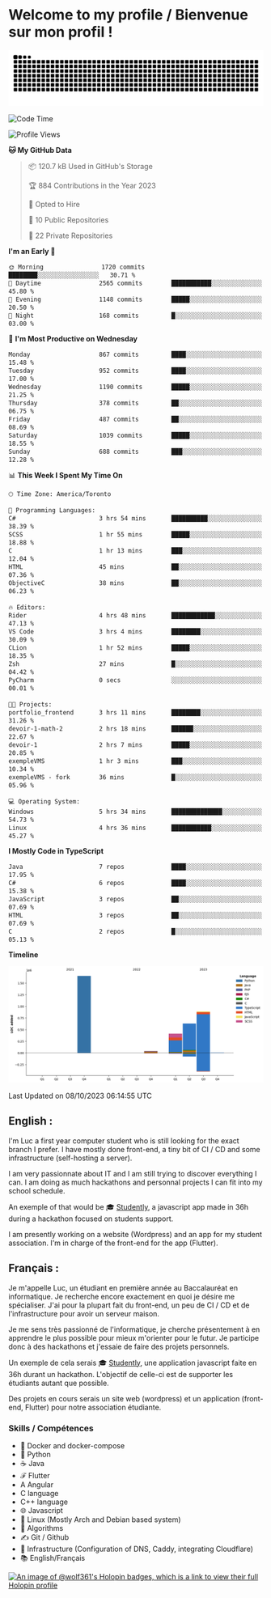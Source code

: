 # Welcome to my profile / Bienvenue sur mon profil !

![snake gif](https://github.com/wolf-361/wolf-361/blob/output/github-contribution-grid-snake.svg)

<!--START_SECTION:waka-->
![Code Time](http://img.shields.io/badge/Code%20Time-392%20hrs%2034%20mins-blue)

![Profile Views](http://img.shields.io/badge/Profile%20Views-0-blue)

**🐱 My GitHub Data** 

> 📦 120.7 kB Used in GitHub's Storage 
 > 
> 🏆 884 Contributions in the Year 2023
 > 
> 💼 Opted to Hire
 > 
> 📜 10 Public Repositories 
 > 
> 🔑 22 Private Repositories 
 > 
**I'm an Early 🐤** 

```text
🌞 Morning                1720 commits        ████████░░░░░░░░░░░░░░░░░   30.71 % 
🌆 Daytime                2565 commits        ███████████░░░░░░░░░░░░░░   45.80 % 
🌃 Evening                1148 commits        █████░░░░░░░░░░░░░░░░░░░░   20.50 % 
🌙 Night                  168 commits         █░░░░░░░░░░░░░░░░░░░░░░░░   03.00 % 
```
📅 **I'm Most Productive on Wednesday** 

```text
Monday                   867 commits         ████░░░░░░░░░░░░░░░░░░░░░   15.48 % 
Tuesday                  952 commits         ████░░░░░░░░░░░░░░░░░░░░░   17.00 % 
Wednesday                1190 commits        █████░░░░░░░░░░░░░░░░░░░░   21.25 % 
Thursday                 378 commits         ██░░░░░░░░░░░░░░░░░░░░░░░   06.75 % 
Friday                   487 commits         ██░░░░░░░░░░░░░░░░░░░░░░░   08.69 % 
Saturday                 1039 commits        █████░░░░░░░░░░░░░░░░░░░░   18.55 % 
Sunday                   688 commits         ███░░░░░░░░░░░░░░░░░░░░░░   12.28 % 
```


📊 **This Week I Spent My Time On** 

```text
🕑︎ Time Zone: America/Toronto

💬 Programming Languages: 
C#                       3 hrs 54 mins       ██████████░░░░░░░░░░░░░░░   38.39 % 
SCSS                     1 hr 55 mins        █████░░░░░░░░░░░░░░░░░░░░   18.88 % 
C                        1 hr 13 mins        ███░░░░░░░░░░░░░░░░░░░░░░   12.04 % 
HTML                     45 mins             ██░░░░░░░░░░░░░░░░░░░░░░░   07.36 % 
ObjectiveC               38 mins             ██░░░░░░░░░░░░░░░░░░░░░░░   06.23 % 

🔥 Editors: 
Rider                    4 hrs 48 mins       ████████████░░░░░░░░░░░░░   47.13 % 
VS Code                  3 hrs 4 mins        ████████░░░░░░░░░░░░░░░░░   30.09 % 
CLion                    1 hr 52 mins        █████░░░░░░░░░░░░░░░░░░░░   18.35 % 
Zsh                      27 mins             █░░░░░░░░░░░░░░░░░░░░░░░░   04.42 % 
PyCharm                  0 secs              ░░░░░░░░░░░░░░░░░░░░░░░░░   00.01 % 

🐱‍💻 Projects: 
portfolio_frontend       3 hrs 11 mins       ████████░░░░░░░░░░░░░░░░░   31.26 % 
devoir-1-math-2          2 hrs 18 mins       ██████░░░░░░░░░░░░░░░░░░░   22.67 % 
devoir-1                 2 hrs 7 mins        █████░░░░░░░░░░░░░░░░░░░░   20.85 % 
exempleVMS               1 hr 3 mins         ███░░░░░░░░░░░░░░░░░░░░░░   10.34 % 
exempleVMS - fork        36 mins             █░░░░░░░░░░░░░░░░░░░░░░░░   05.96 % 

💻 Operating System: 
Windows                  5 hrs 34 mins       ██████████████░░░░░░░░░░░   54.73 % 
Linux                    4 hrs 36 mins       ███████████░░░░░░░░░░░░░░   45.27 % 
```

**I Mostly Code in TypeScript** 

```text
Java                     7 repos             ████░░░░░░░░░░░░░░░░░░░░░   17.95 % 
C#                       6 repos             ████░░░░░░░░░░░░░░░░░░░░░   15.38 % 
JavaScript               3 repos             ██░░░░░░░░░░░░░░░░░░░░░░░   07.69 % 
HTML                     3 repos             ██░░░░░░░░░░░░░░░░░░░░░░░   07.69 % 
C                        2 repos             █░░░░░░░░░░░░░░░░░░░░░░░░   05.13 % 
```



**Timeline**

![Lines of Code chart](https://raw.githubusercontent.com/wolf-361/wolf-361/main/assets/bar_graph.png)


 Last Updated on 08/10/2023 06:14:55 UTC
<!--END_SECTION:waka-->

## English : 

I'm Luc a first year computer student who is still looking for the exact branch I prefer. I have mostly done front-end, a tiny bit of CI / CD and some infrastructure (self-hosting a server).

I am very passionnate about IT and I am still trying to discover everything I can. I am doing as much hackathons and personnal projects I can fit into my school schedule.

An exemple of that would be 🎓 [Studently](https://github.com/wolf-361/Studently-CodeJam12), a javascript app made in 36h during a hackathon focused on students support.

I am presently working on a website (Wordpress) and an app for my student association. I'm in charge of the front-end for the app (Flutter).

## Français :

Je m'appelle Luc, un étudiant en première année au Baccalauréat en informatique. Je recherche encore exactement en quoi je désire me spécialiser. J'ai pour la plupart fait du front-end, un peu de CI / CD et de l'infrastructure pour avoir un serveur maison.

Je me sens très passionné de l'informatique, je cherche présentement à en apprendre le plus possible pour mieux m'orienter pour le futur. Je participe donc à des hackathons et j'essaie de faire des projets personnels.

Un exemple de cela serais 🎓 [Studently](https://github.com/wolf-361/Studently-CodeJam12), une application javascript faite en 36h durant un hackathon. L'objectif de celle-ci est de supporter les étudiants autant que possible.

Des projets en cours serais un site web (wordpress) et un application (front-end, Flutter) pour notre association étudiante.

###  Skills / Compétences

* 🐋 Docker and docker-compose
* 🐍 Python
* ☕ Java
* ℱ Flutter
* A Angular
* C language
* C++ language
* 🌐 Javascript
* 🐧 Linux (Mostly Arch and Debian based system)
* 🧩 Algorithms
* ✍️ Git / Github
* 📜 Infrastructure (Configuration of DNS, Caddy, integrating Cloudflare)
* 📚 English/Français

[![An image of @wolf361's Holopin badges, which is a link to view their full Holopin profile](https://holopin.me/wolf361)](https://holopin.io/@wolf361)


